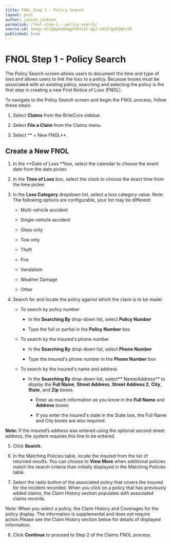 ```yaml
---
title: FNOL Step 1 - Policy Search
layout: post
author: janine.jackson
permalink: /fnol-step-1---policy-search/
source-id: 1nmgs-bl1gRpUo0XqgVVR7u1C-QgJ-uX5I7gdIQqhcY0
published: true
---
```

# FNOL Step 1 - Policy Search

The Policy Search screen allows users to document the time and type of loss and allows users to link the loss to a policy. Because losses must be associated with an existing policy, searching and selecting the policy is the first step in creating a new First Notice of Loss (FNOL). To navigate to the Policy Search screen and begin the FNOL process, follow these steps:

1. Select **Claims** from the BriteCore sidebar.

2. Select **File a Claim** from the Claims menu. 

3. Select ** + New FNOL**. 

## Create a New FNOL 

1. In the **Date of Loss **box, select the calendar to choose the event date from the date picker.

2. In the **Time of Loss** box, select the clock to choose the exact time from the time picker.

3. In the **Loss Category** dropdown list, select a loss category value.Note: The following options are configurable, your list may be different:  

    * Multi-vehicle accident

    * Single-vehicle accident

    * Glass only

    * Tow only

    * Theft

    * Fire

    * Vandalism

    * Weather Damage

    * Other

4. Search for and locate the policy against which the claim is to be made: 

    * To search by policy number 

        * In the **Searching By** drop-down list, select **Policy Number**

        * Type the full or partial  in the **Policy Number** box

    * To search by the insured's phone number 

        * In the **Searching By** drop-down list, select **Phone Number** 

        * Type the insured's phone number in the **Phone Number**  box 

    * To search by the insured's name and address 

        * In the **Searching By** drop-down list, select** Name/Address** to display the **Full Name**, **Street Address**, **Street Address 2**, **City**, **State**, and **Zip** boxes. 

            * Enter as much information as you know in the **Full Name** and **Address** boxes.

            * If you enter the insured's state in the State box, the Full Name and City boxes are also required. **Note:** If the insured’s address was entered using the optional second street address, the system requires this line to be entered.  

5. Click **Search.** 

6. In the Matching Policies table, locate the insured from the list of returned results. You can choose to **View More** when additional policies match the search criteria than initially displayed in the Matching Policies table.

7. Select the radio button of the associated policy that covers the insured for the incident recorded. When you click on a policy that has previously added claims, the Claim History section populates with associated claims records.

Note:  When you select a policy, the Claim History and Coverages for the policy display. The information is supplemental and does not require action.Please see the Claim History section below for details of displayed information. 

8. Click **Continue** to proceed to Step 2 of the Claims FNOL process.

